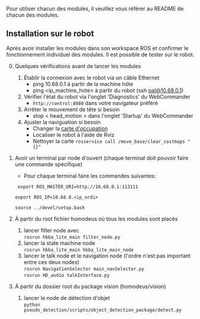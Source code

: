 Pour utiliser chacun des modules, il veuillez vous référer au README de chacun des modules.

## Installation sur le robot
Après avoir installer les modules dans son workspace ROS et confirmer le fonctionnement individuel des modules. Il est possible de tester sur le robot.

0. Quelques vérifications avant de lancer les modules
    1. Établir la connexion avec le robot via un câble Ethernet
       - ping 10.68.0.1 à partir de la machine hôte
       - ping <ip_machine_hote> à partir du robot (ssh pal@10.68.0.1)
    1. Vérifier l'état du robot via l'onglet 'Diagnostics' du WebCommander
       - `http://control:8080` dans votre navigateur préféré
    1. Arrêter le mouvement de tête si besoin
       - stop < head_motion > dans l'onglet 'Startup' du WebCommander
    1. Ajuster la naviguation si besoin
       - Changer la [carte d'occupation](https://github.com/VeroAllo/Homo_DeUS/tree/main/catkin_ws/src/homodeus_common/maps#readme)
       - Localiser le robot à l'aide de Rviz
       - Nettoyer la carte `rosservice call /move_base/clear_costmaps "{}"`

2. Avoir un terminal par node d'ouvert (chaque terminal doit pouvoir faire une commande spécifique)
    - Pour chaque terminal faire les commandes suivantes:

    ` export ROS_MASTER_URI=http://10.68.0.1:113111` 

    `export ROS_IP=10.68.0.<ip_ordi>`

    `source ../devel/setup.bash`

2. À partir du root fichier homodeus où tous les modules sont placés
    1. lancer filter node avec   
    `rosrun hbba_lite_main filter_node.py`
    2. lancer la state machine node    
    `rosrun hbba_lite_main hbba_lite_main_node`
    3. lancer le talk node et le navigation node (l'ordre n'est pas important entre ces deux nodes)  
    `rosrun NavigationSelector main_navSelector.py`   
    `rosrun HD_audio talkInterface.py`
3. À partir du dossier root du package vision (homodeus/vision)
    1. lancer le node de détection d'objet  
    `python pseudo_detection/scripts/object_detection_package/detect.py`
